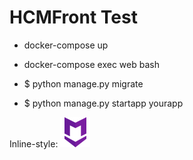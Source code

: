 # HCMFront Test

- docker-compose up
- docker-compose exec web bash

- $ python manage.py migrate
- $ python manage.py startapp yourapp

Inline-style: 
![alt text](https://github.com/adam-p/markdown-here/raw/master/src/common/images/icon48.png "Logo Title Text 1")

